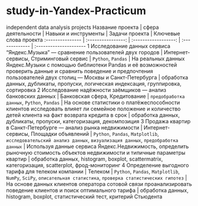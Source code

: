 # study-in-Yandex-Practicum
independent data analysis projects
Название проекта | сфера деятельности | Навыки и инструменты | Задачи проекта | Ключевые слова проекта
:--------------- | :----------------: | :------------------: | :------------- | :---------------------
1 Исследование данных сервиса “Яндекс.Музыка” — сравнение пользователей двух городов | Интернет-сервисы, Стриминговый сервис | `Python`, `Pandas` | На реальных данных Яндекс.Музыки c помощью библиотеки Pandas и её возможностей проверить данные и сравнить поведение и предпочтения пользователей двух столиц — Москвы и Санкт-Петербурга | обработка данных, дубликаты, пропуски, логическая индексация, группировка, сортировка
2 Исследование надёжности заёмщиков — анализ банковских данных | Банковская сфера, Кредитование | `предобработка данных`, `Python`, `Pandas` | На основе статистики о платёжеспособности клиентов исследовать влияет ли семейное положение и количество детей клиента на факт возврата кредита в срок | обработка данных, дубликаты, пропуски, категоризация, декомпозиция
3 Продажа квартир в Санкт-Петербурге — анализ рынка недвижимости | Интернет-сервисы, Площадки объявлений | `Python`, `Pandas`, `Matplotlib`, `исследовательский анализ данных`, `визуализация данных`, `предобработка данных` | Используя данные сервиса Яндекс.Недвижимость, определить рыночную стоимость объектов недвижимости и типичные параметры квартир | обработка данных, histogram, boxplot, scattermatrix, категоризация, scatterplot, фрод-мониторинг
4 Определение выгодного тарифа для телеком компании | Телеком | `Python`, `Pandas`, `Matplotlib`, `NumPy`, `SciPy`, `описательная статистика`, `проверка статистических гипотез` | На основе данных клиентов оператора сотовой связи проанализировать поведение клиентов и поиск оптимального тарифа | обработка данных, histogram, boxplot, статистический тест, критерий Стьюдента
